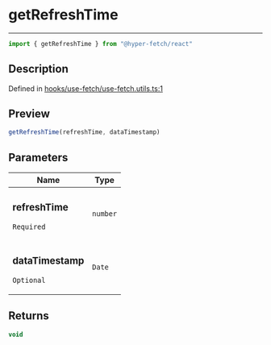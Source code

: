 

# getRefreshTime

<div class="api-docs__separator" data-reactroot="">

---

</div><div class="api-docs__import" data-reactroot="">

```ts
import { getRefreshTime } from "@hyper-fetch/react"
```

</div><div class="api-docs__section">

## Description

</div><div class="api-docs__description"><span class="api-docs__do-not-parse">



</span></div><p class="api-docs__definition">

Defined in [hooks/use-fetch/use-fetch.utils.ts:1](https://github.com/BetterTyped/hyper-fetch/blob/0bdb96c0/packages/react/src/hooks/use-fetch/use-fetch.utils.ts#L1)

</p><div class="api-docs__section">

## Preview

</div><div class="api-docs__preview fn">

```ts
getRefreshTime(refreshTime, dataTimestamp)
```

</div><div class="api-docs__section">

## Parameters

</div><div class="api-docs__parameters"><table><thead><tr><th>Name</th><th>Type</th></tr></thead><tbody><tr param-data="refreshTime"><td class="api-docs__param-name required">

### refreshTime 

`Required`

</td><td class="api-docs__param-type">

`number`

</td></tr><tr param-data="dataTimestamp"><td class="api-docs__param-name optional">

### dataTimestamp 

`Optional`

</td><td class="api-docs__param-type">

`Date`

</td></tr></tbody></table></div><div class="api-docs__section">

## Returns

</div><div class="api-docs__returns">

```ts
void
```

</div>